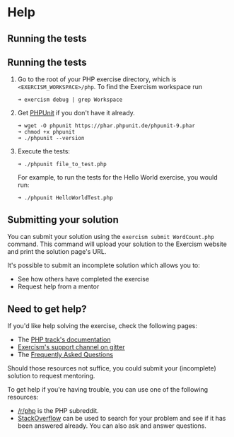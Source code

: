 # Help

## Running the tests

## Running the tests

1. Go to the root of your PHP exercise directory, which is `<EXERCISM_WORKSPACE>/php`.
   To find the Exercism workspace run

       ➜ exercism debug | grep Workspace

1. Get [PHPUnit] if you don't have it already.

       ➜ wget -O phpunit https://phar.phpunit.de/phpunit-9.phar
       ➜ chmod +x phpunit
       ➜ ./phpunit --version

2. Execute the tests:

       ➜ ./phpunit file_to_test.php

   For example, to run the tests for the Hello World exercise, you would run:

       ➜ ./phpunit HelloWorldTest.php

[PHPUnit]: https://phpunit.de

## Submitting your solution

You can submit your solution using the `exercism submit WordCount.php` command.
This command will upload your solution to the Exercism website and print the solution page's URL.

It's possible to submit an incomplete solution which allows you to:

- See how others have completed the exercise
- Request help from a mentor

## Need to get help?

If you'd like help solving the exercise, check the following pages:

- The [PHP track's documentation](https://exercism.org/docs/tracks/php)
- [Exercism's support channel on gitter](https://gitter.im/exercism/support)
- The [Frequently Asked Questions](https://exercism.org/docs/using/faqs)

Should those resources not suffice, you could submit your (incomplete) solution to request mentoring.

To get help if you're having trouble, you can use one of the following resources:

 - [/r/php](https://www.reddit.com/r/php) is the PHP subreddit.
 - [StackOverflow](https://stackoverflow.com/questions/tagged/php) can be used to search for your problem and see if it has been answered already. You can also ask and answer questions.